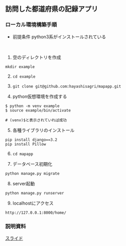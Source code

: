 ## 訪問した都道府県の記録アプリ

### ローカル環境構築手順
- 前提条件
python3系がインストールされている
<br>

1. 空のディレクトリを作成
```
mkdir example
```

2. `cd example`

3. `git clone git@github.com:hayashisagri/mapapp.git`

4. python仮想環境を作成する
```
$ python -m venv example
$ source example/bin/activate

# (venv)$と表示されていれば成功
```

5. 各種ライブラリのインストール
```
pip install django==3.2
pip install Pillow
```
6. `cd mapapp`

7. データベース初期化
```
python manage.py migrate
```

8. server起動
```
python manage.py runserver
```

9. localhostにアクセス
```
http://127.0.0.1:8000/home/
```

### 説明資料
[スライド](https://docs.google.com/presentation/d/1yJjjX5R6KVSWG3Itg-NjYuK9IoXtMCh2H46ZAtJCJvk/edit?usp=sharing)
